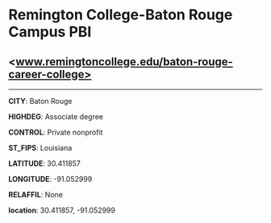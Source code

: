 # Remington College-Baton Rouge Campus PBI
## <www.remingtoncollege.edu/baton-rouge-career-college>
---
**CITY**: Baton Rouge

**HIGHDEG**: Associate degree

**CONTROL**: Private nonprofit

**ST_FIPS**: Louisiana

**LATITUDE**: 30.411857

**LONGITUDE**: -91.052999

**RELAFFIL**: None

**location**: 30.411857, -91.052999